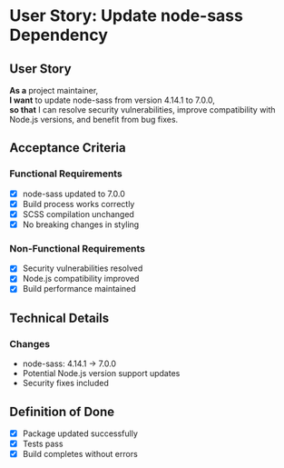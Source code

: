 # User Story: Update node-sass Dependency

## User Story

**As a** project maintainer,  
**I want** to update node-sass from version 4.14.1 to 7.0.0,  
**so that** I can resolve security vulnerabilities, improve compatibility with Node.js versions, and benefit from bug fixes.

## Acceptance Criteria

### Functional Requirements

- [x] node-sass updated to 7.0.0
- [x] Build process works correctly
- [x] SCSS compilation unchanged
- [x] No breaking changes in styling

### Non-Functional Requirements

- [x] Security vulnerabilities resolved
- [x] Node.js compatibility improved
- [x] Build performance maintained

## Technical Details

### Changes

- node-sass: 4.14.1 → 7.0.0
- Potential Node.js version support updates
- Security fixes included

## Definition of Done

- [x] Package updated successfully
- [x] Tests pass
- [x] Build completes without errors
